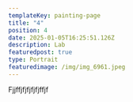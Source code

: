 ```yaml
---
templateKey: painting-page
title: "4"
position: 4
date: 2025-01-05T16:25:51.126Z
description: Lab
featuredpost: true
type: Portrait
featuredimage: /img/img_6961.jpeg
---
```

Fjjffjfjfjfjfjffjf